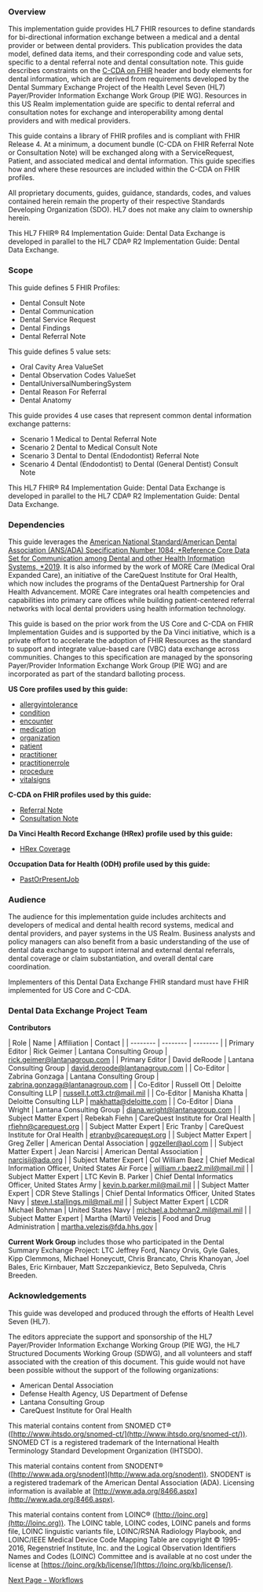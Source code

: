 ### Overview
This implementation guide provides HL7 FHIR resources to define standards for bi-directional information exchange between a medical and a dental provider or between dental providers. This publication provides the data model, defined data items, and their corresponding code and value sets, specific to a dental referral note and dental consultation note. This guide describes constraints on the [C-CDA on FHIR](http://www.hl7.org/fhir/us/ccda/) header and body elements for dental information, which are derived from requirements developed by the Dental Summary Exchange Project of the Health Level Seven (HL7) Payer/Provider Information Exchange Work Group (PIE WG). Resources in this US Realm implementation guide are specific to dental referral and consultation notes for exchange and interoperability among dental providers and with medical providers.

This guide contains a library of FHIR profiles and is compliant with FHIR Release 4. At a minimum, a document bundle (C-CDA on FHIR Referral Note or Consultation Note) will be exchanged along with a ServiceRequest, Patient, and associated medical and dental information. This guide specifies how and where these resources are included within the C-CDA on FHIR profiles. 

All proprietary documents, guides, guidance, standards, codes, and values contained herein remain the property of their respective Standards Developing Organization (SDO). HL7 does not make any claim to ownership herein.

This HL7 FHIR® R4 Implementation Guide: Dental Data Exchange is developed in parallel to the HL7 CDA® R2 Implementation Guide: Dental Data Exchange.

### Scope
This guide defines 5 FHIR Profiles:
* Dental Consult Note
* Dental Communication
* Dental Service Request
* Dental Findings
* Dental Referral Note

This guide defines 5 value sets:
* Oral Cavity Area ValueSet 	
* Dental Observation Codes ValueSet 	
* DentalUniversalNumberingSystem 	
* Dental Reason For Referral 	
* Dental Anatomy

This guide provides 4 use cases that represent common dental information exchange patterns:
* Scenario 1 Medical to Dental Referral Note
* Scenario 2 Dental to Medical Consult Note
* Scenario 3 Dental to Dental (Endodontist) Referral Note
* Scenario 4 Dental (Endodontist) to Dental (General Dentist) Consult Note

This HL7 FHIR® R4 Implementation Guide: Dental Data Exchange is developed in parallel to the HL7 CDA® R2 Implementation Guide: Dental Data Exchange.

### Dependencies
This guide leverages the [American National Standard/American Dental Association (ANS/ADA) Specification Number 1084; *Reference Core Data Set for Communication among Dental and other Health Information Systems, *2019](https://confluence.hl7.org/download/attachments/55936116/ADA%20Standard%20No.%201084_May%202019.pdf?version=1&modificationDate=1560955690222&api=v2). It is also informed by the work of MORE Care (Medical Oral Expanded Care), an initiative of the CareQuest Institute for Oral Health, which now includes the programs of the DentaQuest Partnership for Oral Health Advancement. MORE Care integrates oral health competencies and capabilities into primary care offices while building patient-centered referral networks with local dental providers using health information technology.

This guide is based on the prior work from the US Core and C-CDA on FHIR Implementation Guides and is supported by the Da Vinci initiative, which is a private effort to accelerate the adoption of FHIR Resources as the standard to support and integrate value-based care (VBC) data exchange across communities. Changes to this specification are managed by the sponsoring Payer/Provider Information Exchange Work Group (PIE WG) and are incorporated as part of the standard balloting process.

**US Core profiles used by this guide:**
* [allergyintolerance](https://www.hl7.org/fhir/us/core/StructureDefinition-us-core-allergyintolerance.html)
* [condition](https://www.hl7.org/fhir/us/core/StructureDefinition-us-core-condition.html)
* [encounter](https://www.hl7.org/fhir/us/core/StructureDefinition-us-core-encounter.html)
* [medication](https://www.hl7.org/fhir/us/core/StructureDefinition-us-core-medication.html)
* [organization](https://www.hl7.org/fhir/us/core/StructureDefinition-us-core-organization.html)
* [patient](https://www.hl7.org/fhir/us/core/StructureDefinition-us-core-patient.html)
* [practitioner](https://www.hl7.org/fhir/us/core/StructureDefinition-us-core-practitioner.html)
* [practitionerrole](https://www.hl7.org/fhir/us/core/StructureDefinition-us-core-practitionerrole.html)
* [procedure](https://www.hl7.org/fhir/us/core/StructureDefinition-us-core-procedure.html)
* [vitalsigns](http://hl7.org/fhir/R4/observation-vitalsigns.html)

**C-CDA on FHIR profiles used by this guide:**
* [Referral Note](http://build.fhir.org/ig/HL7/ccda-on-fhir/StructureDefinition-Referral-Note.html)
* [Consultation Note](http://build.fhir.org/ig/HL7/ccda-on-fhir/StructureDefinition-Consultation-Note.html)

**Da Vinci Health Record Exchange (HRex) profile used by this guide:**
* [HRex Coverage](http://hl7.org/fhir/us/davinci-hrex/2019Jun/StructureDefinition-hrex-coverage.html)

**Occupation Data for Health (ODH) profile used by this guide:**
* [PastOrPresentJob](http://hl7.org/fhir/us/odh/StructureDefinition-odh-PastOrPresentJob.html)

### Audience
The audience for this implementation guide includes architects and developers of medical and dental health record systems, medical and dental providers, and payer systems in the US Realm. Business analysts and policy managers can also benefit from a basic understanding of the use of dental data exchange to support internal and external dental referrals, dental coverage or claim substantiation, and overall dental care coordination.

Implementers of this Dental Data Exchange FHIR standard must have FHIR implemented for US Core and C-CDA.

### Dental Data Exchange Project Team
**Contributors**

| Role | Name | Affiliation | Contact |
| -------- | -------- | -------- |
| Primary Editor | Rick Geimer | Lantana Consulting Group | rick.geimer@lantanagroup.com |
| Primary Editor | David deRoode | Lantana Consulting Group | david.deroode@lantanagroup.com |
| Co-Editor | Zabrina Gonzaga | Lantana Consulting Group | zabrina.gonzaga@lantanagroup.com |
| Co-Editor | Russell Ott | Deloitte Consulting LLP | russell.t.ott3.ctr@mail.mil |
| Co-Editor | Manisha Khatta | Deloitte Consulting LLP | makhatta@deloitte.com |
| Co-Editor | Diana Wright | Lantana Consulting Group | diana.wright@lantanagroup.com |
| Subject Matter Expert   | Rebekah Fiehn | CareQuest Institute for Oral Health | rfiehn@carequest.org |
| Subject Matter Expert   | Eric Tranby | CareQuest Institute for Oral Health | etranby@carequest.org |
| Subject Matter Expert   | Greg Zeller | American Dental Association | ggzeller@aol.com |
| Subject Matter Expert   | Jean Narcisi | American Dental Association | narcisij@ada.org |
| Subject Matter Expert   | Col William Baez | Chief Medical Information Officer, United States Air Force | william.r.baez2.mil@mail.mil |
| Subject Matter Expert   | LTC Kevin B. Parker | Chief Dental Informatics Officer, United States Army | kevin.b.parker.mil@mail.mil |
| Subject Matter Expert   | CDR Steve Stallings | Chief Dental Informatics Officer, United States Navy | steve.l.stallings.mil@mail.mil |
| Subject Matter Expert   | LCDR Michael Bohman | United States Navy | michael.a.bohman2.mil@mail.mil |
| Subject Matter Expert   | Martha (Marti) Velezis | Food and Drug Administration | martha.velezis@fda.hhs.gov |

**Current Work Group** includes those who participated in the Dental Summary Exchange Project: LTC Jeffrey Ford, Nancy Orvis, Gyle Gales, Kipp Clemmons, Michael Honeycutt, Chris Brancato, Chris Khanoyan, Joel Bales, Eric Kirnbauer, Matt Szczepankievicz, Beto Sepulveda, Chris Breeden.

### Acknowledgements
This guide was developed and produced through the efforts of Health Level Seven (HL7).

The editors appreciate the support and sponsorship of the HL7 Payer/Provider Information Exchange Working Group (PIE WG), the HL7 Structured Documents Working Group (SDWG), and all volunteers and staff associated with the creation of this document. This guide would not have been possible without the support of the following organizations:
* American Dental Association
* Defense Health Agency, US Department of Defense
* Lantana Consulting Group
* CareQuest Institute for Oral Health 

This material contains content from SNOMED CT® ([http://www.ihtsdo.org/snomed-ct/](http://www.ihtsdo.org/snomed-ct/)). SNOMED CT is a registered trademark of the International Health Terminology Standard Development Organization (IHTSDO).

This material contains content from SNODENT® ([http://www.ada.org/snodent](http://www.ada.org/snodent)). SNODENT is a registered trademark of the American Dental Association (ADA). Licensing information is available at [http://www.ada.org/8466.aspx](http://www.ada.org/8466.aspx).

This material contains content from LOINC® ([http://loinc.org](http://loinc.org)). The LOINC table, LOINC codes, LOINC panels and forms file, LOINC linguistic variants file, LOINC/RSNA Radiology Playbook, and LOINC/IEEE Medical Device Code Mapping Table are copyright © 1995-2016, Regenstrief Institute, Inc. and the Logical Observation Identifiers Names and Codes (LOINC) Committee and is available at no cost under the license at [https://loinc.org/kb/license/](https://loinc.org/kb/license/).



[Next Page - Workflows](workflows.html)